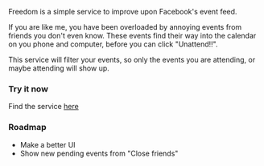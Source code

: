 Freedom is a simple service to improve upon Facebook's event feed.

If you are like me, you have been overloaded by annoying events from friends you don't even know. These events find their way into the calendar on you phone and computer, before you can click "Unattend!!".

This service will filter your events, so only the events you are attending, or maybe attending will show up.

### Try it now
Find the service [here](http://freedom.konscript.com)

### Roadmap
 - Make a better UI
 - Show new pending events from "Close friends"
